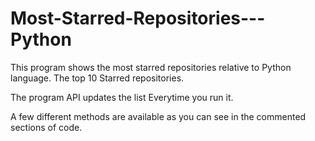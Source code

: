 # Most-Starred-Repositories---Python
This program shows the most starred repositories relative to Python language. The top 10 Starred repositories.

The program API updates the list Everytime you run it.

A few different methods are available as you can see in the commented sections of code.
